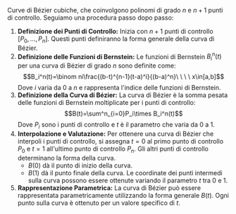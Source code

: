 Curve di Bézier cubiche, che coinvolgono polinomi di grado $n$ e $n+1$ punti di controllo. Seguiamo una procedura passo dopo passo:

1. **Definizione dei Punti di Controllo:** Inizia con $n+1$ punti di controllo $[P_0,\dots,P_n]$​. Questi punti definiranno la forma generale della curva di Bézier.
2. **Definizione delle Funzioni di Bernstein:** Le funzioni di Bernstein $B^n_i(t)$ per una curva di Bézier di grado $n$ sono definite come:
$$B_i^n(t)=\binom ni\frac{(b-t)^{n-1}(t-a)^i}{(b-a)^n}\ \ \ \ x\in[a,b]$$
  Dove $i$ varia da $0$ a $n$ e rappresenta l'indice delle funzioni di Bernstein.
3. **Definizione della Curva di Bézier:** La curva di Bézier è la somma pesata delle funzioni di Bernstein moltiplicate per i punti di controllo:
$$B(t)=\sum^n_{i=0}P_i\times B_i^n(t)$$Dove $P_i$​ sono i punti di controllo e $t$ è il parametro che varia da $0$ a $1$.
4. **Interpolazione e Valutazione:** Per ottenere una curva di Bézier che interpoli i punti di controllo, si assegna $t=0$ al primo punto di controllo $P_0$​ e $t=1$ all'ultimo punto di controllo $P_n$​. Gli altri punti di controllo determinano la forma della curva.
    - $B(0)$ dà il punto di inizio della curva.
    - $B(1)$ dà il punto finale della curva.
	Le coordinate dei punti intermedi sulla curva possono essere ottenute variando il parametro $t$ tra $0$ e $1$.
5. **Rappresentazione Parametrica:** La curva di Bézier può essere rappresentata parametricamente utilizzando la forma generale $B(t)$. Ogni punto sulla curva è ottenuto per un valore specifico di $t$.